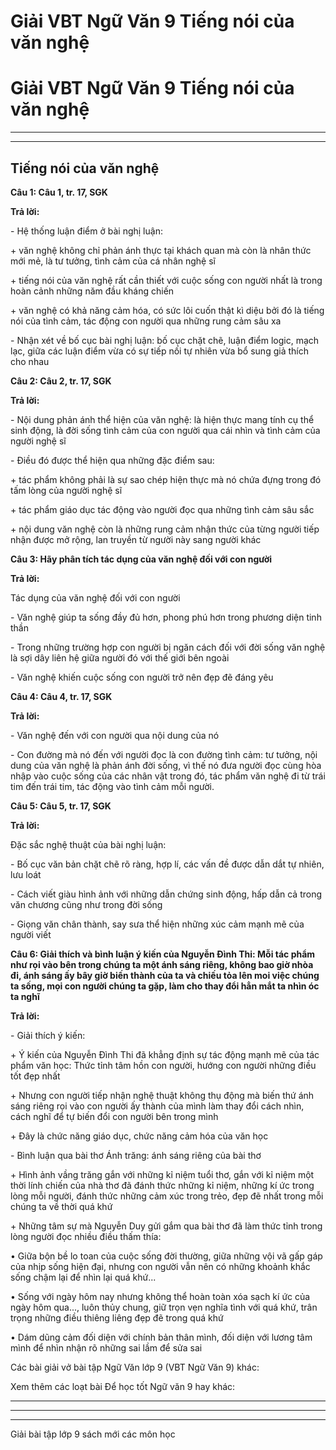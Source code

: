 # Giải VBT Ngữ Văn 9 Tiếng nói của văn nghệ

# Giải VBT Ngữ Văn 9 Tiếng nói của văn nghệ

* * *

* * *

## Tiếng nói của văn nghệ

**Câu 1: Câu 1, tr. 17, SGK**

**Trả lời:**

\- Hệ thống luận điểm ở bài nghị luận:

\+ văn nghệ không chỉ phản ánh thực tại khách quan mà còn là nhân thức mới mẻ, là tư tưởng, tình cảm của cá nhân nghệ sĩ

\+ tiếng nói của văn nghệ rất cần thiết với cuộc sống con người nhất là trong hoàn cảnh những năm đầu kháng chiến

\+ văn nghệ có khả năng cảm hóa, có sức lôi cuốn thật kì diệu bởi đó là tiếng nói của tình cảm, tác động con người qua những rung cảm sâu xa

\- Nhận xét về bố cục bài nghị luận: bố cục chặt chẽ, luận điểm logic, mạch lạc, giữa các luận điểm vừa có sự tiếp nối tự nhiên vừa bổ sung giả thích cho nhau

**Câu 2: Câu 2, tr. 17, SGK**

**Trả lời:**

\- Nội dung phản ánh thể hiện của văn nghệ: là hiện thực mang tính cụ thể sinh động, là đời sống tình cảm của con người qua cái nhìn và tình cảm của người nghệ sĩ

\- Điều đó được thể hiện qua những đặc điểm sau:

\+ tác phẩm không phải là sự sao chép hiện thực mà nó chứa đựng trong đó tấm lòng của người nghệ sĩ

\+ tác phẩm giáo dục tác động vào người đọc qua những tình cảm sâu sắc

\+ nội dung văn nghệ còn là những rung cảm nhận thức của từng người tiếp nhận được mở rộng, lan truyền từ người này sang người khác

**Câu 3: Hãy phân tích tác dụng của văn nghệ đối với con người**

**Trả lời:**

Tác dụng của văn nghệ đối với con người

\- Văn nghệ giúp ta sống đầy đủ hơn, phong phú hơn trong phương diện tinh thần

\- Trong những trường hợp con người bị ngăn cách đối với đời sống văn nghệ là sợi dây liên hệ giữa người đó với thế giới bên ngoài

\- Văn nghệ khiến cuộc sống con người trở nên đẹp đẽ đáng yêu

**Câu 4: Câu 4, tr. 17, SGK**

**Trả lời:**

\- Văn nghệ đến với con người qua nội dung của nó

\- Con đường mà nó đến với người đọc là con đường tình cảm: tư tưởng, nội dung của văn nghệ là phản ánh đời sống, vì thế nó đưa người đọc cùng hòa nhập vào cuộc sống của các nhân vật trong đó, tác phẩm văn nghệ đi từ trái tim đến trái tim, tác động vào tình cảm mỗi người.

**Câu 5: Câu 5, tr. 17, SGK**

**Trả lời:**

Đặc sắc nghệ thuật của bài nghị luận:

\- Bố cục văn bản chặt chẽ rõ ràng, hợp lí, các vấn đề được dẫn dắt tự nhiên, lưu loát

\- Cách viết giàu hình ảnh với những dẫn chứng sinh động, hấp dẫn cả trong văn chương cũng như trong đời sống

\- Giọng văn chân thành, say sưa thể hiện những xúc cảm mạnh mẽ của người viết

**Câu 6: Giải thích và bình luận ý kiến của Nguyễn Đình Thi: Mỗi tác phẩm như rọi vào bên trong chúng ta một ánh sáng riêng, không bao giờ nhòa đi, ánh sáng ấy bây giờ biến thành của ta và chiếu tỏa lên moi việc chúng ta sống, mọi con người chúng ta gặp, làm cho thay đổi hẳn mắt ta nhìn óc ta nghĩ**

**Trả lời:**

\- Giải thích ý kiến:

\+ Ý kiến của Nguyễn Đình Thi đã khẳng định sự tác động mạnh mẽ của tác phẩm văn học: Thức tỉnh tâm hồn con người, hướng con người những điều tốt đẹp nhất

\+ Nhưng con người tiếp nhận nghệ thuật không thụ động mà biến thứ ánh sáng riêng rọi vào con người ấy thành của mình làm thay đổi cách nhìn, cách nghĩ để tự biến đổi con người bên trong mình

\+ Đây là chức năng giáo dục, chức năng cảm hóa của văn học

\- Bình luận qua bài thơ Ánh trăng: ánh sáng riêng của bài thơ

\+ Hình ảnh vầng trăng gắn với những kỉ niệm tuổi thơ, gắn với kỉ niệm một thời lính chiến của nhà thơ đã đánh thức những kỉ niệm, những kí ức trong lòng mỗi người, đánh thức những cảm xúc trong trẻo, đẹp đẽ nhất trong mỗi chúng ta về thời quá khứ

\+ Những tâm sự mà Nguyễn Duy gửi gắm qua bài thơ đã làm thức tỉnh trong lòng người đọc nhiều điều thấm thía:

• Giữa bộn bề lo toan của cuộc sống đời thường, giữa những vội vã gấp gáp của nhịp sống hiện đại, nhưng con người vẫn nên có những khoảnh khắc sống chậm lại để nhìn lại quá khứ...

• Sống với ngày hôm nay nhưng không thể hoàn toàn xóa sạch kí ức của ngày hôm qua..., luôn thủy chung, giữ trọn vẹn nghĩa tình với quá khứ, trân trọng những điều thiêng liêng đẹp đẽ trong quá khứ

• Dám dũng cảm đối diện với chính bản thân mình, đối diện với lương tâm mình để nhìn nhận rõ những sai lầm để sửa sai

Các bài giải vở bài tập Ngữ Văn lớp 9 (VBT Ngữ Văn 9) khác:

Xem thêm các loạt bài Để học tốt Ngữ văn 9 hay khác:

* * *

* * *

* * *

Giải bài tập lớp 9 sách mới các môn học
